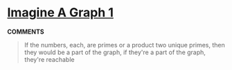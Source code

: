 # [Imagine A Graph 1](https://toph.co/p/imagine-a-graph-1)
__COMMENTS__
> If the numbers, each, are primes or a product two unique primes, then they would be a part of the graph, if they're a part of the graph, they're reachable 